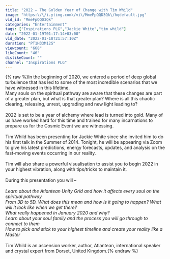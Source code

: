 ```yaml
---
title: "2022 – The Golden Year of Change with Tim Whild"
image: "https:\/\/i.ytimg.com\/vi\/MmeFpQQD3Qk\/hqdefault.jpg"
vid_id: "MmeFpQQD3Qk"
categories: "Entertainment"
tags: ["Inspirations PLG","Jackie White","tim whild"]
date: "2022-01-19T01:17:14+03:00"
vid_date: "2022-01-18T21:57:10Z"
duration: "PT1H33M12S"
viewcount: "668"
likeCount: "46"
dislikeCount: ""
channel: "Inspirations PLG"
---
```

{% raw %}In the beginning of 2020, we entered a period of deep global turbulence that has led to some of the most incredible scenarios that we have witnessed in this lifetime.<br />Many souls on the spiritual pathway are aware that these changes are part of a greater plan, but what is that greater plan? Where is all this chaotic clearing, releasing, unrest, upgrading and new light leading to?<br /><br />2022 is set to be a year of alchemy where lead is turned into gold. Many of us have worked hard for this time and trained for many incarnations to prepare us for the Cosmic Event we are witnessing.<br /><br />Tim Whild has been presenting for Jackie White since she invited him to do his first talk in the Summer of 2014. Tonight, he will be appearing via Zoom to give his latest predictions, energy forecasts, updates, and analysis on the fast-moving events occurring in our reality.<br /><br />Tim will also share a powerful visualisation to assist you to begin 2022 in your highest vibration, along with tips/tricks to maintain it.<br /><br />During this presentation you will –<br /><br />    *Learn about the Atlantean Unity Grid and how it affects every soul on the spiritual pathway*<br />    *From 3D to 5D. What does this mean and how is it going to happen? What will it look like when we get there?*<br />    *What really happened in January 2020 and why?*<br />    *Learn about your soul family and the process you will go through to connect to them*<br />    *How to pick and stick to your highest timeline and create your reality like a Master*<br /><br />Tim Whild is an ascension worker, author, Atlantean, international speaker and crystal expert from Dorset, United Kingdom.{% endraw %}
